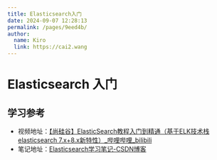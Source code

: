 ```yaml
---
title: Elasticsearch入门
date: 2024-09-07 12:28:13
permalink: /pages/9eed4b/
author: 
  name: Kiro
  link: https://cai2.wang
---
```

# Elasticsearch 入门











## 学习参考

-  视频地址：[【尚硅谷】ElasticSearch教程入门到精通（基于ELK技术栈elasticsearch 7.x+8.x新特性）_哔哩哔哩_bilibili](https://www.bilibili.com/video/BV1hh411D7sb/?vd_source=d130139a92227a66fb558961b98507cb)
- 笔记地址：[Elasticsearch学习笔记-CSDN博客](https://blog.csdn.net/u011863024/article/details/115721328)